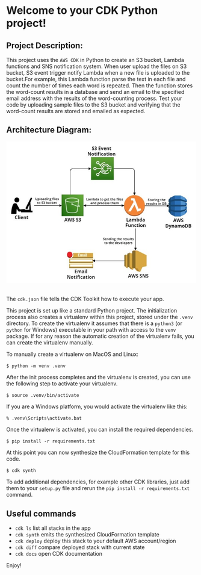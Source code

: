 
# Welcome to your CDK Python project!
## Project Description:
This project uses the `AWS CDK` in Python to create an S3 bucket, Lambda functions and SNS notification system. When user upload the files on S3 bucket, S3 event trigger notify Lambda when a new file is uploaded to the bucket.For example, this Lambda function parse the text in each file and count the number of times each word is repeated. Then the function stores the word-count results in a database and send an email to the specified email address with the results of the word-counting process. Test your code by uploading sample files to the S3 bucket and verifying that the word-count results are stored and emailed as expected.

## Architecture Diagram:

<div align="center">
   <div align="center">
    <img src="Architecture_Diagram/Process_S3Data_and_NotificationAlerts_Diagram.jpg" width='700'/>
  </div>
</div>
</br>

The `cdk.json` file tells the CDK Toolkit how to execute your app.

This project is set up like a standard Python project.  The initialization
process also creates a virtualenv within this project, stored under the `.venv`
directory.  To create the virtualenv it assumes that there is a `python3`
(or `python` for Windows) executable in your path with access to the `venv`
package. If for any reason the automatic creation of the virtualenv fails,
you can create the virtualenv manually.

To manually create a virtualenv on MacOS and Linux:

```
$ python -m venv .venv
```

After the init process completes and the virtualenv is created, you can use the following
step to activate your virtualenv.

```
$ source .venv/bin/activate
```

If you are a Windows platform, you would activate the virtualenv like this:

```
% .venv\Scripts\activate.bat
```

Once the virtualenv is activated, you can install the required dependencies.

```
$ pip install -r requirements.txt
```

At this point you can now synthesize the CloudFormation template for this code.

```
$ cdk synth
```

To add additional dependencies, for example other CDK libraries, just add
them to your `setup.py` file and rerun the `pip install -r requirements.txt`
command.

## Useful commands

 * `cdk ls`          list all stacks in the app
 * `cdk synth`       emits the synthesized CloudFormation template
 * `cdk deploy`      deploy this stack to your default AWS account/region
 * `cdk diff`        compare deployed stack with current state
 * `cdk docs`        open CDK documentation

Enjoy!





